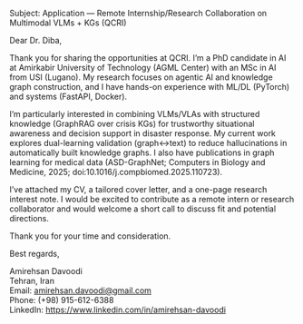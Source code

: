 Subject: Application — Remote Internship/Research Collaboration on Multimodal VLMs + KGs (QCRI)

Dear Dr. Diba,

Thank you for sharing the opportunities at QCRI. I’m a PhD candidate in AI at Amirkabir University of Technology (AGML Center) with an MSc in AI from USI (Lugano). My research focuses on agentic AI and knowledge graph construction, and I have hands-on experience with ML/DL (PyTorch) and systems (FastAPI, Docker).

I’m particularly interested in combining VLMs/VLAs with structured knowledge (GraphRAG over crisis KGs) for trustworthy situational awareness and decision support in disaster response. My current work explores dual-learning validation (graph↔text) to reduce hallucinations in automatically built knowledge graphs. I also have publications in graph learning for medical data (ASD-GraphNet; Computers in Biology and Medicine, 2025; doi:10.1016/j.compbiomed.2025.110723).

I’ve attached my CV, a tailored cover letter, and a one-page research interest note. I would be excited to contribute as a remote intern or research collaborator and would welcome a short call to discuss fit and potential directions.

Thank you for your time and consideration.

Best regards,

Amirehsan Davoodi  
Tehran, Iran  
Email: amirehsan.davoodi@gmail.com  
Phone: (+98) 915-612-6388  
LinkedIn: https://www.linkedin.com/in/amirehsan-davoodi

